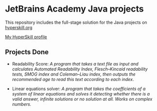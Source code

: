 
# JetBrains Academy Java projects

This repository includes the full-stage solution for the Java projects on [hyperskill.org](https://www.hyperskill.org)

[My HyperSkill profile](https://hyperskill.org/profile/16018535)

## Projects Done

* Readability Score:
	*A program that takes a text file as input and calculates Automated Readability Index, Flesch–Kincaid readability tests, SMOG index and Coleman–Liau index, then outputs the recommended age to read this text according to each index*.
	
* Linear equations solver:
	*A program that takes the coefficients of a system of linear equations and solves it detecting whether there is a valid answer, infinite solutions or no solution at all. Works on complex numbers.*